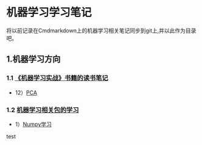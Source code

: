 # 机器学习学习笔记
将以前记录在Cmdmarkdown上的机器学习相关笔记同步到git上,并以此作为目录吧。

## 1.机器学习方向

### 1.1 [《机器学习实战》书籍的读书笔记](https://github.com/WuZifan/Notes_in_Markdown/tree/master/MachineLearningInAction)

* 12）[PCA](https://github.com/WuZifan/Notes_in_Markdown/blob/master/MachineLearningInAction/%E6%9C%BA%E5%99%A8%E5%AD%A6%E4%B9%A0%E5%AE%9E%E6%88%98Day12%EF%BC%9APCA.md)

### 1.2 [机器学习相关包的学习](https://github.com/WuZifan/Notes_4_MachineLearning/tree/master/PythonPackage)

* 1）[Numpy学习](https://github.com/WuZifan/Notes_4_MachineLearning/blob/master/PythonPackage/%E6%9C%BA%E5%99%A8%E5%AD%A6%E4%B9%A0%E5%B7%A5%E5%85%B7%E5%AD%A6%E4%B9%A0Day1%EF%BC%9ANumpy.ipynb)

test
